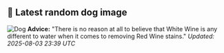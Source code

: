 ## 🐶 Latest random dog image
![Dog](https://images.dog.ceo/breeds/kuvasz/n02104029_1313.jpg)
**Advice:** "There is no reason at all to believe that White Wine is any different to water when it comes to removing Red Wine stains."
*Updated: 2025-08-03 23:39 UTC*
